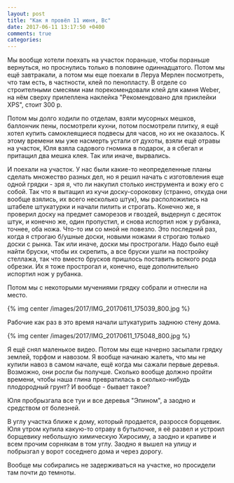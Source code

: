 ```yaml
---
layout: post
title: "Как я провёл 11 июня, Вс"
date: 2017-06-11 13:17:50 +0400
comments: true
categories: 
---
```

Мы вообще хотели поехать на участок пораньше, чтобы пораньше вернуться, но проснулись только в половине одиннадцатого. Потом мы ещё завтракали, а потом мы еще поехали в Леруа Мерлен посмотреть, что там есть, в частности, клей по пенопласту. В отделе со строителными смесями нам порекомендовали клей для камня Weber, на нём сверху прилеплена наклейка "Рекомендовано для приклейки XPS", стоит 300 р.

Потом мы долго ходили по отделам, взяли мусорных мешков, баллончик пены, посмотрели кухни, потом посмотрели плитку, я ещё хотел купить самоклеящиеся подвесы для часов, но их не оказалось. К этому времени мы уже насмерть устали от духоты, взяли ещё отравы на участок, Юля взяла садового гномика в подарок, а я сбегал и притащил два мешка клея. Так или иначе, вырвались.

И поехали на участок. У нас были какие-то неопределенные планы сделать множество разных дел, но я решил начать с изготовления еще одной грядки - зря я, что ли накупил столько инструмента и вожу его с собой. Так что я вытащил из кучи доску-сороковку (странно, откуда они вообще взялись, их всего несколько штук), мы расположились на штабеле штукатурки и начали пилить и строгать. Конечно же, я проверил доску на предмет саморезов и гвоздей, выдернул с десяток штук, и конечно же, один пропустил, и снова испортил нож у рубанка, точнее, оба ножа. Что-то им со мной не повезло. Это последний раз, когда я строгаю б/ушные доски, новыми ножами я строгаю только доски с рынка. Так или иначе, доски мы прострогали. Надо было ещё найти бруски, чтобы их скрепить, а все бруски ушли на постройку стеллажа, так что вместо брусков пришлось поставить всякого рода обрезки. Их я тоже прострогал и, конечно, еще дополнительно испортил нож у рубанка.

Потом мы с некоторыми мучениями грядку собрали и отнесли на место.

{% img center /images/2017/IMG_20170611_175039_800.jpg %}

Рабочие как раз в это время начали штукатурить заднюю стену дома.

{% img center /images/2017/IMG_20170611_175048_800.jpg %}

Я ещё снял маленькое видео. Потом мы еще начерно засыпали грядку землей, торфом и навозом. Я вообще начинаю жалеть, что мы не купили навоз в самом начале, ещё когда мы сажали первые деревья. Возможно, они росли бы получше. Сколько вообще должно пройти времени, чтобы наша глина превратилась в сколько-нибудь плодородный грунт? И вообще - бывает такое?

Юля пробрызгала все туи и все деревья "Эпином", а заодно и средством от болезней.

В углу участка ближе к дому, который продается, разросся борщевик. Юля утром купила какую-то отраву в бутылочке, я её развел и устроил борщевику небольшую химическую Хиросиму, а заодно и крапиве и всем прочим сорнякам в том углу. Заодно я вышел на улицу и побрызгал у ворот соседнего дома и через дорогу.

Вообще мы собирались не задерживаться на участке, но просидели там почти до темноты. 